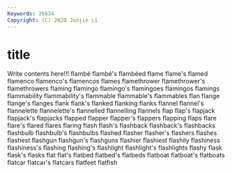 ```yaml
---
Keywords: 26634
Copyright: (C) 2020 Junjie Li
---
```


# title

Write contents here!!!
flambé 
flambé's 
flambéed 
flame 
flame's 
flamed 
flamenco 
flamenco's 
flamencos
flames 
flamethrower 
flamethrower's 
flamethrowers 
flaming 
flamingo 
flamingo's 
flamingoes 
flamingos 
flamings
flammability 
flammability's 
flammable 
flammable's 
flammables 
flan 
flange 
flange's 
flanges 
flank
flank's 
flanked 
flanking 
flanks 
flannel 
flannel's 
flannelette 
flannelette's 
flannelled 
flannelling
flannels 
flap 
flap's 
flapjack 
flapjack's 
flapjacks 
flapped 
flapper 
flapper's 
flappers
flapping 
flaps 
flare 
flare's 
flared 
flares 
flaring 
flash 
flash's 
flashback
flashback's 
flashbacks 
flashbulb 
flashbulb's 
flashbulbs 
flashed 
flasher 
flasher's 
flashers 
flashes
flashest 
flashgun 
flashgun's 
flashguns 
flashier 
flashiest 
flashily 
flashiness 
flashiness's 
flashing
flashing's 
flashlight 
flashlight's 
flashlights 
flashy 
flask 
flask's 
flasks 
flat 
flat's
flatbed 
flatbed's 
flatbeds 
flatboat 
flatboat's 
flatboats 
flatcar 
flatcar's 
flatcars 
flatfeet
flatfish 
